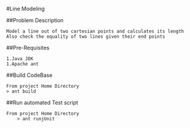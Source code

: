 #Line Modeling

##Problem Description

    Model a line out of two cartesian points and calculates its length
    Also check the equality of two lines given their end points

##Pre-Requisites

    1.Java JDK
    1.Apache ant

##Build CodeBase

    From project Home Directory
    > ant build

##Run automated Test script

    From project Home Directory
        > ant runjUnit